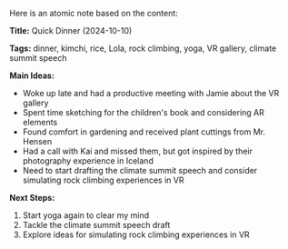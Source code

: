 Here is an atomic note based on the content:

**Title:** Quick Dinner (2024-10-10)

**Tags:** dinner, kimchi, rice, Lola, rock climbing, yoga, VR gallery, climate summit speech

**Main Ideas:**

* Woke up late and had a productive meeting with Jamie about the VR gallery
* Spent time sketching for the children's book and considering AR elements
* Found comfort in gardening and received plant cuttings from Mr. Hensen
* Had a call with Kai and missed them, but got inspired by their photography experience in Iceland
* Need to start drafting the climate summit speech and consider simulating rock climbing experiences in VR

**Next Steps:**

1. Start yoga again to clear my mind
2. Tackle the climate summit speech draft
3. Explore ideas for simulating rock climbing experiences in VR